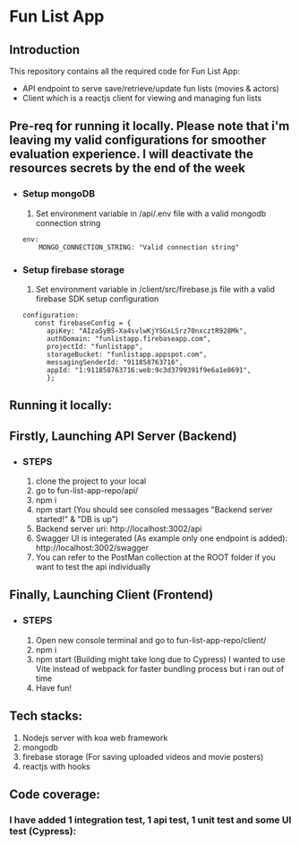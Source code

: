# Fun List App

## Introduction

This repository contains all the required code for Fun List App:

- API endpoint to serve save/retrieve/update fun lists (movies & actors)
- Client which is a reactjs client for viewing and managing fun lists

## Pre-req for running it locally. Please note that i'm leaving my valid configurations for smoother evaluation experience. I will deactivate the resources secrets by the end of the week

- ### Setup mongoDB
  1. Set environment variable in /api/.env file with a valid mongodb connection string
  ```
  env:
      MONGO_CONNECTION_STRING: "Valid connection string"
  ```
- ### Setup firebase storage
  1. Set environment variable in /client/src/firebase.js file with a valid firebase SDK setup configuration
  ```
  configuration:
     const firebaseConfig = {
        apiKey: "AIzaSyBS-Xa4svlwKjYSGxLSrz70nxcztR928Mk",
        authDomain: "funlistapp.firebaseapp.com",
        projectId: "funlistapp",
        storageBucket: "funlistapp.appspot.com",
        messagingSenderId: "911858763716",
        appId: "1:911858763716:web:9c3d3799391f9e6a1e8691",
        };
  ```

## Running it locally:

## Firstly, Launching API Server (Backend)

- ### STEPS
  1. clone the project to your local
  2. go to fun-list-app-repo/api/
  3. npm i
  4. npm start (You should see consoled messages "Backend server started!" & "DB is up")
  5. Backend server uri: http://localhost:3002/api
  6. Swagger UI is integerated (As example only one endpoint is added): http://localhost:3002/swagger
  7. You can refer to the PostMan collection at the ROOT folder if you want to test the api individually

## Finally, Launching Client (Frontend)

- ### STEPS
  1. Open new console terminal and go to fun-list-app-repo/client/
  2. npm i
  3. npm start (Building might take long due to Cypress) I wanted to use Vite instead of webpack for faster bundling process but i ran out of time
  4. Have fun!

## Tech stacks:

1. Nodejs server with koa web framework
2. mongodb
3. firebase storage (For saving uploaded videos and movie posters)
4. reactjs with hooks

## Code coverage:

### I have added 1 integration test, 1 api test, 1 unit test and some UI test (Cypress):
